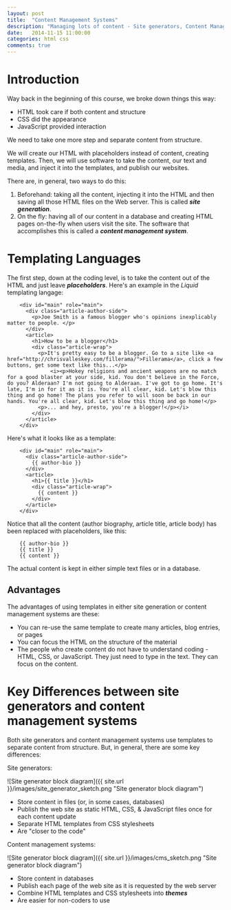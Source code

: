 ```yaml
---
layout: post
title:  "Content Management Systems"
description: "Managing lots of content - Site generators, Content Management Sytems, and site builders"
date:   2014-11-15 11:00:00
categories: html css
comments: true
---
```


Introduction
=============
Way back in the beginning of this course, 
we broke down things this way: 

* HTML took care if both content and structure
* CSS did the appearance
* JavaScript provided interaction

We need to take one more step and separate content from structure.

We will create our HTML with placeholders instead of content, creating templates. Then, we will use software to take the content, our text and media, and inject it into the templates, and publish our websites.

There are, in general, two ways to do this: 

1. Beforehand: taking all the content, injecting it into the HTML and then saving all those HTML files on the Web server. This is called _**site generation**_. 
2. On the fly: having all of our content in a database and creating HTML pages on-the-fly when users visit the site. The software that accomplishes this is called a _**content management system**_.

Templating Languages
====================

The first step, down at the coding level, is to take the content out of the HTML and just leave _**placeholders**_. Here's an example in the _Liquid_ templating langage:


````
    <div id="main" role="main">
      <div class="article-author-side">
        <p>Joe Smith is a famous blogger who's opinions inexplicably matter to people. </p>
      </div>
      <article>
        <h1>How to be a blogger</h1>
        <div class="article-wrap">
          <p>It's pretty easy to be a blogger. Go to a site like <a href="http://chrisvalleskey.com/fillerama/">Fillerama</a>, click a few buttons, get some text like this...</p>
    		  <i><p>Hokey religions and ancient weapons are no match for a good blaster at your side, kid. You don't believe in the Force, do you? Alderaan? I'm not going to Alderaan. I've got to go home. It's late, I'm in for it as it is. You're all clear, kid. Let's blow this thing and go home! The plans you refer to will soon be back in our hands. You're all clear, kid. Let's blow this thing and go home!</p>
          <p>... and hey, presto, you're a blogger!</p></i>
        </div>
      </article>
    </div>
````

Here's what it looks like as a template:

````
    <div id="main" role="main">
      <div class="article-author-side">
        {{ author-bio }}
      </div>
      <article>
        <h1>{{ title }}</h1>
        <div class="article-wrap">
          {{ content }}
        </div>
      </article>
    </div>
````

Notice that all the content (author biography, article title, article body) has been replaced with placeholders, like this:

````
    {{ author-bio }}
    {{ title }}
    {{ content }}
````

The actual content is kept in either simple text files or in a database.

Advantages
-----------
The advantages of using templates in either site generation or content management systems are these:

* You can re-use the same template to create many articles, blog entries, or pages
* You can focus the HTML on the structure of the material
* The people who create content do not have to understand coding - HTML, CSS, or JavaScript. They just need to type in the text. They can focus on the content.

Key Differences between site generators and content management systems
========================================================================

Both site generators and content management systems use templates to separate content from structure. But, in general, there are some key differences:
 
Site generators:

![Site generator block diagram]({{ site.url }}/images/site_generator_sketch.png "Site generator block diagram")

* Store content in files (or, in some cases, databases)
* Publish the web site as static HTML, CSS, & JavaScript files once for each content update
* Separate HTML templates from CSS stylesheets
* Are "closer to the code"

Content management systems:

![Site generator block diagram]({{ site.url }}/images/cms_sketch.png "Site generator block diagram")

* Store content in databases
* Publish each page of the web site as it is requested by the web server
* Combine HTML templates and CSS stylesheets into _**themes**_
* Are easier for non-coders to use



